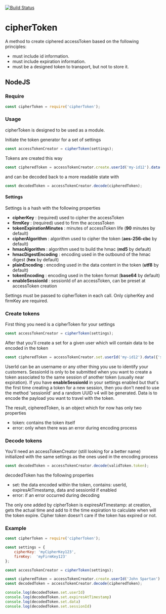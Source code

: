 [![Build Status](https://travis-ci.org/frikiplanet/ciphertoken.svg?branch=master)](https://travis-ci.org/frikiplanet/ciphertoken)

cipherToken
===========

A method to create ciphered accessToken based on the following principles:
* must include id information.
* must include expiration information.
* must be a designed token to transport, but not to store it.

## NodeJS


### Require

```js
const cipherToken = require('cipherToken');
```

### Usage

cipherToken is designed to be used as a module.


Initiate the token generator for a set of settings

```js
const accessTokenCreator = cipherToken(settings);
```


Tokens are created this way

```js
const cipheredToken = accessTokenCreator.create.userId('my-id12').data({'some': 'data'}).encode();
```


and can be decoded back to a more readable state with


```js
const decodedToken = accessTokenCreator.decode(cipheredToken);
```


#### Settings

Settings is a hash with the following properties

- __cipherKey__ : (required) used to cipher the accessToken
- __firmKey__ : (required) used to firm the accessToken
- __tokenExpirationMinutes__ : minutes of accessToken life (__90__ minutes by default)
- __cipherAlgorithm__ : algorithm used to cipher the token (__aes-256-cbc__ by default)
- __hmacAlgorithm__ : algorithm used to build the hmac (__md5__ by default)
- __hmacDigestEncoding__ : encoding used in the outbound of the hmac digest (__hex__ by default)
- __plainEncoding__ : encoding used in the data content in the token (__utf8__ by default)
- __tokenEncoding__ : encoding used in the token format (__base64__ by default)
- __enableSessionId__ : sessionId of an accessToken, can be preset at accessToken creation

Settings must be passed to cipherToken in each call. Only cipherKey and firmKey are required.



### Create tokens


First thing you need is a cipherToken for your settings

```js
const accessTokenCreator = cipherToken(settings);
```

After that you'll create a set for a given user which will contain data to be encoded in the token

```js
const cipheredToken = accessTokenCreator.set.userId('my-id12').data({'some': 'data'}).sessionId('my-previous-session-id').encode();
```

UserId can be an username or any other thing you use to identify your customers.
SessionId is only to be submitted when you want to create a token associated to the same session of another token (usually near expiration).
If you have __enableSessionId__ in your settings enabled but that's the first time creating a token for a new session, then you don't need to use the method 'sessionId' and a random UUID v4 will be generated.
Data is to encode the payload you want to travel with the token.

The result, cipheredToken, is an object which for now has only two properties
- token: contains the token itself
- error: only when there was an error during encoding process



### Decode tokens

You'll need an accessTokenCreator (still looking for a better name) initialized with the same settings as the ones used in the encoding process

```js
const decodedToken = accessTokenCreator.decode(validToken.token);
```

decodedToken has the following properties
- set: the data encoded within the token, contains: userId, expiresAtTimestamp, data and sessionId if enabled
- error: if an error occurred during decoding

The only one added by cipherToken is expiresAtTimestamp: at creation, gets the actual time and add to it the time expiration to calculate when will the token expire.
Cipher token doesn't care if the token has expired or not.


### Example

```js
const cipherToken = require('cipherToken');

const settings = {
    cipherKey: 'myCipherKey123',
    firmKey:  'myFirmKey123'
};

const accessTokenCreator = cipherToken(settings);

const cipheredToken = accessTokenCreator.create.userId('John Spartan').data('validData').encode();
const decodedToken = accessTokenCreator.decode(cipheredToken);

console.log(decodedToken.set.userId)
console.log(decodedToken.set.expiresAtTimestamp)
console.log(decodedToken.set.data)
console.log(decodedToken.set.sessionId)

```
